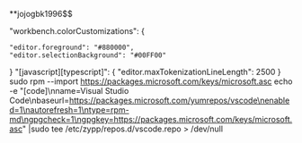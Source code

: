 **jojogbk1996$$


<!--
**jojogbk19/jojogbk19** is a ✨ _special_ ✨ repository because its `README.md` (this file) appears on your GitHub profile.

Here are some ideas to get you started:

- 🔭 I’m currently working on ...
- 🌱 I’m currently learning ...
- 👯 I’m looking to collaborate on ...
- 🤔 I’m looking for help with ...
- 💬 Ask me about ...
- 📫 How to reach me: ...
- 😄 Pronouns: ...
- ⚡ Fun fact: ...
--> "workbench.colorCustomizations": {
    "editor.foreground": "#880000",
    "editor.selectionBackground": "#00FF00"
  }
  "[javascript][typescript]": {
  "editor.maxTokenizationLineLength": 2500
}
sudo rpm --import https://packages.microsoft.com/keys/microsoft.asc
echo -e "[code]\nname=Visual Studio Code\nbaseurl=https://packages.microsoft.com/yumrepos/vscode\nenabled=1\nautorefresh=1\ntype=rpm-md\ngpgcheck=1\ngpgkey=https://packages.microsoft.com/keys/microsoft.asc" |sudo tee /etc/zypp/repos.d/vscode.repo > /dev/null
